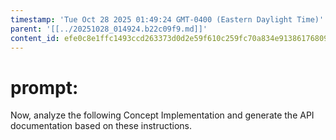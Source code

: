 ```yaml
---
timestamp: 'Tue Oct 28 2025 01:49:24 GMT-0400 (Eastern Daylight Time)'
parent: '[[../20251028_014924.b22c09f9.md]]'
content_id: efe0c8e1ffc1493ccd263373d0d2e59f610c259fc70a834e9138617680946d63
---
```


# prompt:

Now, analyze the following Concept Implementation and generate the API documentation based on these instructions.
